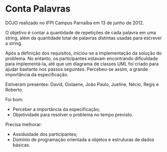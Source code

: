 Conta Palavras
==============

DOJO realizado no IFPI Campus Parnaíba em 13 de junho de 2012.

O objetivo é contar a quantidade de repetições de cada palavra em uma string, além da quantidade total de palavras distintas usadas para escrever a string.

Após a definição dos requisitos, iniciou-se a implementação da solução do problema. No entanto, os participantes estavam encontrando dificuldade para implementá-la, até que um diagrama de classes UML foi criado para ajudar bastante nos passos seguintes. Percebeu-se assim, a grande importância da especificação.

Estiveram presentes: David, Gislaene, João Paulo, Jueline, Nécio, Regis e Roberto.

Foi bom:
- Perceber a importância da especificação;
- Objetividade para resolver o problema no tempo previsto.

Precisa melhorar:
- Assiduidade dos participantes;
- Domínio de programação orientada a objetos e estruturas de dados básicas.

